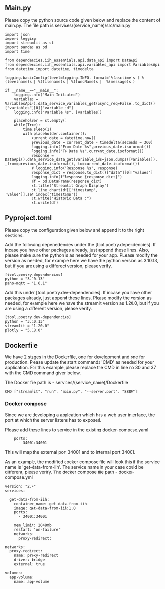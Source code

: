 ## Main.py

Please copy the python source code given below and replace the content of main.py. The file path is services/(service_name)/src/main.py

```
import json
import logging
import streamlit as st
import pandas as pd
import time

from dependencies.iih_essentials.api.data_api import DataApi
from dependencies.iih_essentials.api.variables_api import VariablesApi
from datetime import datetime, timedelta
 
logging.basicConfig(level=logging.INFO, format='%(asctime)s | %(levelname)s | %(filename)s | %(funcName)s |  %(message)s')

if __name__=="__main__":
    logging.info("Main Initiated")
    variables = VariablesApi().data_service_variables_get(async_req=False).to_dict()["variables"][0]["variable_id"]
    logging.info("Variable %s", [variables])

    placeholder = st.empty()
    while(True):
        time.sleep(1)
        with placeholder.container():
            current_date = datetime.now()
            previous_date = current_date - timedelta(seconds = 360)
            logging.info("From Date %s",previous_date.isoformat())
            logging.info("To Date %s",current_date.isoformat())
            response = DataApi().data_service_data_get(variable_ids=json.dumps([variables]), _from=previous_date.isoformat(), to=current_date.isoformat())
            # logging.info("Response %s", response)
            response_dict = response.to_dict()["data"][0]["values"]
            logging.info(f"Response {response_dict}")
            df = pd.DataFrame(response_dict)
            st.title('Streamlit Graph Display')
            st.line_chart(df[['timestamp', 'value']].set_index('timestamp'))
            st.write("Historic Data :")
            st.write(df)
```



## Pyproject.toml
Please copy the configuration given below and append it to the right sections. 

Add the following depenedencies under the [tool.poetry.dependencies]. If incase you have other packages already, just append these lines. Also, please make sure the python is as needed for your app. PLease modify the version as needed, for example here we have the python version as 3.10.13, but if you are using a differect version, please verify.

```
[tool.poetry.dependencies]
python = "3.10.13"
paho-mqtt = "1.6.1"
```

Add this under [tool.poetry.dev-dependencies]. If incase you have other packages already, just append these lines. Please modify the version as needed, for example here we have the streamlit version as 1.20.0, but if you are using a different version, please verify.

```
[tool.poetry.dev-dependencies]
python = "3.10.13"
streamlit = "1.20.0"
plotly = "5.18.0"
```

## Dockerfile 
We have 2 stages in the Dockerfile, one for development and one for production. Please update the start commands 'CMD' as needed for your application. For this example, please replace the CMD in line no 30 and 37 with the CMD command given below.

The Docker file  path is - services/(service_name)/Dockerfile
```
CMD ["streamlit", "run", "main.py", "--server.port", "8889"]
```

### Docker compose 
Since we are developing a applcation which has a web user interface, the port at which the server listens has to exposed. 

Please add these lines to service in the existing docker-compose.yaml
```
    ports:
      - 34001:34001
```
This will map the external port 34001 and to internal port 34001. 

As an example, the modified docker compose file will look this if the service name is 'get-data-from-iih'. The service name in your case could be different, please verify. The docker compose file path - docker-compose.yml

```
version: "2.4"
services:
  
  get-data-from-iih:
    container_name: get-data-from-iih
    image: get-data-from-iih:1.0
    ports:
      - 34001:34001
  
    mem_limit: 2048mb
    restart: 'on-failure'
    networks:
      proxy-redirect:
  
networks:                                                                                     
  proxy-redirect:
    name: proxy-redirect
    driver: bridge
    external: true

volumes:
  app-volume:
    name: app-volume

```

